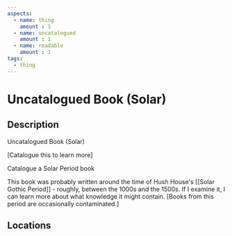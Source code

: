 ```yaml
---
aspects: 
  - name: thing
    amount : 1
  - name: uncatalogued
    amount : 1
  - name: readable
    amount : 1
tags:
  - thing
---
```


# Uncatalogued Book (Solar)

## Description
Uncatalogued Book (Solar)

[Catalogue this to learn more]

Catalogue a Solar Period book

This book was probably written around the time of Hush House's [[Solar Gothic Period]] - roughly, between the 1000s and the 1500s. If I examine it, I can learn more about what knowledge it might contain. [Books from this period are occasionally contaminated.]

## Locations